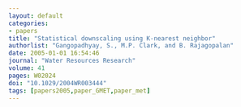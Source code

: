 ```yaml
---
layout: default
categories:
- papers
title: "Statistical downscaling using K-nearest neighbor"
authorlist: "Gangopadhyay, S., M.P. Clark, and B. Rajagopalan"
date: 2005-01-01 16:54:46
journal: "Water Resources Research"
volume: 41
pages: W02024
doi: "10.1029/2004WR003444"
tags: [papers2005,paper_GMET,paper_met]
---
```

